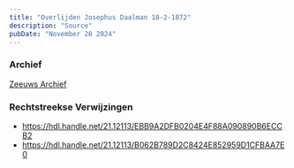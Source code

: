 ```yaml
---
title: "Overlijden Josephus Daalman 18-2-1872"
description: "Source"
pubDate: "November 20 2024"
---
```


### Archief
[Zeeuws Archief](https://www.zeeuwsarchief.nl/)

### Rechtstreekse Verwijzingen
- https://hdl.handle.net/21.12113/EBB9A2DFB0204E4F88A090890B6ECCB2
- https://hdl.handle.net/21.12113/B062B789D2C8424E852959D1CFBAA7E0